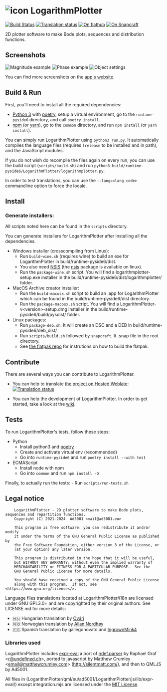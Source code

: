 # ![icon](https://apps.ad5001.eu/icons/apps/svg/logarithmplotter.svg) LogarithmPlotter

[![Build Status](https://ci.ad5001.eu/api/badges/Ad5001/LogarithmPlotter/status.svg)](https://ci.ad5001.eu/Ad5001/LogarithmPlotter)
[![Translation status](https://hosted.weblate.org/widgets/logarithmplotter/-/logarithmplotter/svg-badge.svg)](https://hosted.weblate.org/engage/logarithmplotter/)
[![On flathub](https://img.shields.io/flathub/v/eu.ad5001.LogarithmPlotter?label=on%20flathub&logo=Flathub&logoColor=white&color=4A86CF)](https://flathub.org/apps/details/eu.ad5001.LogarithmPlotter)
[![On Snapcraft](https://badgen.net/snapcraft/v/logarithmplotter?label=on%20snapstore&color=82BEA0&icon=https://ad5001.eu/icons/skills/snapcraft.svg)](https://snapcraft.io/logarithmplotter)

2D plotter software to make Bode plots, sequences and distribution functions.

## Screenshots

![Magnitude example](https://apps.ad5001.eu/img/full/logarithmplotter.png)
![Phase example](https://apps.ad5001.eu/img/en/logarithmplotter/phase.png)
![Object settings](https://apps.ad5001.eu/img/en/logarithmplotter/object-settings.webp)

You can find more screenshots on the [app's website](https://apps.ad5001.eu/logarithmplotter/).

## Build & Run

First, you'll need to install all the required dependencies:

- [Python 3](https://python.org) with [poetry](https://python-poetry.org/), setup a virtual environment, go to the `runtime-pyside6` directory, and call
  `poetry install`.
- [npm](https://npmjs.com) (or [yarn](https://yarnpkg.com/)), go to the `common` directory, and run `npm install` (or `yarn install`).

You can simply run LogarithmPlotter using `python3 run.py`. It automatically compiles the language files (requires
`lrelease` to be installed and in path), and the JavaScript modules.

If you do not wish do recompile the files again on every run, you can use the build script (`scripts/build.sh`) and run
`python3 build/runtime-pyside6/LogarithmPlotter/logarithmplotter.py`.

In order to test translations, you can use the `--lang=<lang code>` commandline option to force the locale.

## Install

### Generate installers:

All scripts noted here can be found in the `scripts` directory.

You can generate installers for LogarithmPlotter after installing all the dependencies.

- Windows installer (crosscompiling from Linux):
    - Run  `build-wine.sh` (requires wine) to build an exe for LogarithmPlotter in build/runtime-pyside6/dist.
    - You also need [NSIS](https://nsis.sourceforge.io/Main_Page) (the [nsis](https://pkgs.org/download/nsis) package is available on linux).
    - Run the `package-wine.sh` script. You will find a logarithmplotter-setup.exe installer in the build/runtime-pyside6/dist/logarithmplotter/ folder.
- MacOS Archive creator installer:
    - Run the `build-macosx.sh` script to build an .app for LogarithmPlotter which can be found in the build/runtime-pyside6/dist directory.
    - Run the `package-macosx.sh` script. You will find a LogarithmPlotter-v&lt;version&gt;-setup.dmg installer in the
      build/runtime-pyside6/build/pysdist/ folder.
- Linux packages:
    - Run `package-deb.sh`. It will create an DSC and a DEB in build/runtime-pyside6/deb_dist/
    - Run `scripts/build.sh` followed by `snapcraft`. It .snap file in the root directory.
    - See [the flatpak repo](https://github.com/Ad5001/eu.ad5001.LogarithmPlotter) for instrutions on how to build the flatpak.

## Contribute

There are several ways you can contribute to LogarithmPlotter.

- You can help to translate [the project on Hosted Weblate](https://hosted.weblate.org/engage/logarithmplotter/):
  [![Translation status](https://hosted.weblate.org/widgets/logarithmplotter/-/logarithmplotter/multi-auto.svg)](https://hosted.weblate.org/engage/logarithmplotter/)

- You can help the development of LogarithmPlotter. In order to get started, take a look at
  the [wiki](https://git.ad5001.eu/Ad5001/LogarithmPlotter/wiki/_pages).

## Tests

To run LogarithmPlotter's tests, follow these steps:

- Python
    - Install python3 and [poetry](https://python-poetry.org/)
    - Create and activate virtual env (recommended)
    - Go into `runtime-pyside6` and run `poetry install --with test`
- ECMAScript
    - Install node with npm
    - Go into `common` and run `npm install -D`

Finally, to actually run the tests:
    - Run `scripts/run-tests.sh`

## Legal notice

        LogarithmPlotter - 2D plotter software to make Bode plots, sequences and repartition functions.
        Copyright (C) 2021-2024  Ad5001 <mail@ad5001.eu>

        This program is free software: you can redistribute it and/or modify
        it under the terms of the GNU General Public License as published by
        the Free Software Foundation, either version 3 of the License, or
        (at your option) any later version.

        This program is distributed in the hope that it will be useful,
        but WITHOUT ANY WARRANTY; without even the implied warranty of
        MERCHANTABILITY or FITNESS FOR A PARTICULAR PURPOSE.  See the
        GNU General Public License for more details.

        You should have received a copy of the GNU General Public License
        along with this program.  If not, see <https://www.gnu.org/licenses/>.

Language files translations located at LogarithmPlotter/i18n are licensed under GNU GPL3.0+ and are copyrighted by their
original authors. See LICENSE.md for more details:

- 🇭🇺 Hungarian translation by [Óvári](https://github.com/ovari)
- 🇳🇴 Norwegian translation by [Allan Nordhøy](https://github.com/comradekingu)
- 🇪🇸 Spanish translation by gallegonovato and [IngrownMink4](https://github.com/IngrownMink4)

### Libraries used

LogarithmPlotter includes [expr-eval](https://github.com/silentmatt/expr-eval) a port
of [ndef.parser](https://web.archive.org/web/20111023001618/http://www.undefined.ch/mparser/index.html) by Raphael Graf
&lt;r@undefined.ch&gt;, ported to javascript by Matthew Crumley
&lt;email@matthewcrumley.com&gt; (http://silentmatt.com/), and then to QMLJS by Ad5001.

All files in (LogarithmPlotter/qml/eu/ad5001/LogarithmPlotter/js/lib/expr-eval/) except integration.mjs are licensed
under the [MIT License](https://raw.githubusercontent.com/silentmatt/expr-eval/master/LICENSE.txt).

